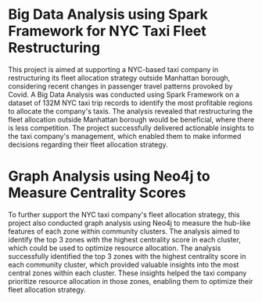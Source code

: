 # Big Data Analysis using Spark Framework for NYC Taxi Fleet Restructuring

This project is aimed at supporting a NYC-based taxi company in restructuring its fleet allocation strategy outside Manhattan borough, considering recent changes in passenger travel patterns provoked by Covid. A Big Data Analysis was conducted using Spark Framework on a dataset of 132M NYC taxi trip records to identify the most profitable regions to allocate the company's taxis. The analysis revealed that restructuring the fleet allocation outside Manhattan borough would be beneficial, where there is less competition. The project successfully delivered actionable insights to the taxi company's management, which enabled them to make informed decisions regarding their fleet allocation strategy.

# Graph Analysis using Neo4j to Measure Centrality Scores

To further support the NYC taxi company's fleet allocation strategy, this project also conducted graph analysis using Neo4j to measure the hub-like features of each zone within community clusters. The analysis aimed to identify the top 3 zones with the highest centrality score in each cluster, which could be used to optimize resource allocation. The analysis successfully identified the top 3 zones with the highest centrality score in each community cluster, which provided valuable insights into the most central zones within each cluster. These insights helped the taxi company prioritize resource allocation in those zones, enabling them to optimize their fleet allocation strategy.
